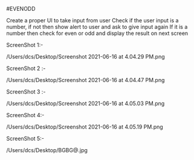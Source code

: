 #EVENODD



Create a proper UI to take input from user 
Check if the user input is a number, if not then show alert to user and ask to give input again
If it is a number then check for even or odd and display the result on next screen

 
 ScreenShot 1:- 
 
 
/Users/dcs/Desktop/Screenshot 2021-06-16 at 4.04.29 PM.png

ScreenShot 2 :- 


/Users/dcs/Desktop/Screenshot 2021-06-16 at 4.04.47 PM.png

ScreenShot 3 :-


/Users/dcs/Desktop/Screenshot 2021-06-16 at 4.05.03 PM.png

ScreenShot  4:-


/Users/dcs/Desktop/Screenshot 2021-06-16 at 4.05.19 PM.png

ScreenShot  5:- 


/Users/dcs/Desktop/BGBG@.jpg

